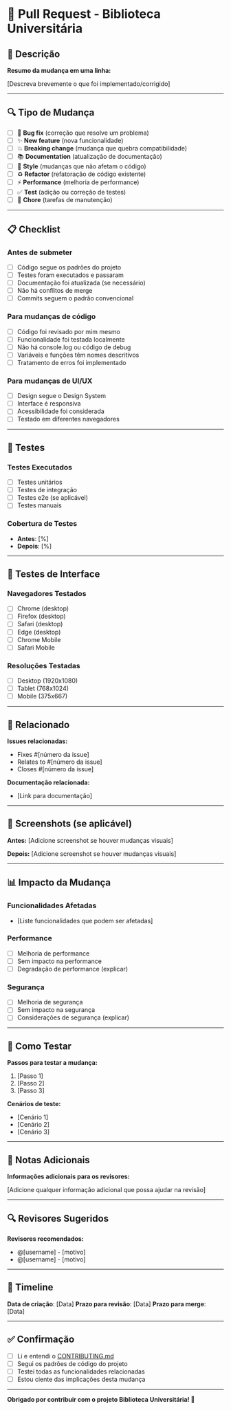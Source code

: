 # 📝 Pull Request - Biblioteca Universitária

## 🎯 Descrição

**Resumo da mudança em uma linha:**

[Descreva brevemente o que foi implementado/corrigido]

---

## 🔍 Tipo de Mudança

- [ ] 🐛 **Bug fix** (correção que resolve um problema)
- [ ] ✨ **New feature** (nova funcionalidade)
- [ ] 💥 **Breaking change** (mudança que quebra compatibilidade)
- [ ] 📚 **Documentation** (atualização de documentação)
- [ ] 🎨 **Style** (mudanças que não afetam o código)
- [ ] ♻️ **Refactor** (refatoração de código existente)
- [ ] ⚡ **Performance** (melhoria de performance)
- [ ] ✅ **Test** (adição ou correção de testes)
- [ ] 🔧 **Chore** (tarefas de manutenção)

---

## 📋 Checklist

### **Antes de submeter**
- [ ] Código segue os padrões do projeto
- [ ] Testes foram executados e passaram
- [ ] Documentação foi atualizada (se necessário)
- [ ] Não há conflitos de merge
- [ ] Commits seguem o padrão convencional

### **Para mudanças de código**
- [ ] Código foi revisado por mim mesmo
- [ ] Funcionalidade foi testada localmente
- [ ] Não há console.log ou código de debug
- [ ] Variáveis e funções têm nomes descritivos
- [ ] Tratamento de erros foi implementado

### **Para mudanças de UI/UX**
- [ ] Design segue o Design System
- [ ] Interface é responsiva
- [ ] Acessibilidade foi considerada
- [ ] Testado em diferentes navegadores

---

## 🧪 Testes

### **Testes Executados**
- [ ] Testes unitários
- [ ] Testes de integração
- [ ] Testes e2e (se aplicável)
- [ ] Testes manuais

### **Cobertura de Testes**
- **Antes**: [%]
- **Depois**: [%]

---

## 📱 Testes de Interface

### **Navegadores Testados**
- [ ] Chrome (desktop)
- [ ] Firefox (desktop)
- [ ] Safari (desktop)
- [ ] Edge (desktop)
- [ ] Chrome Mobile
- [ ] Safari Mobile

### **Resoluções Testadas**
- [ ] Desktop (1920x1080)
- [ ] Tablet (768x1024)
- [ ] Mobile (375x667)

---

## 🔗 Relacionado

**Issues relacionadas:**
- Fixes #[número da issue]
- Relates to #[número da issue]
- Closes #[número da issue]

**Documentação relacionada:**
- [Link para documentação]

---

## 📸 Screenshots (se aplicável)

**Antes:**
[Adicione screenshot se houver mudanças visuais]

**Depois:**
[Adicione screenshot se houver mudanças visuais]

---

## 📊 Impacto da Mudança

### **Funcionalidades Afetadas**
- [Liste funcionalidades que podem ser afetadas]

### **Performance**
- [ ] Melhoria de performance
- [ ] Sem impacto na performance
- [ ] Degradação de performance (explicar)

### **Segurança**
- [ ] Melhoria de segurança
- [ ] Sem impacto na segurança
- [ ] Considerações de segurança (explicar)

---

## 🚀 Como Testar

**Passos para testar a mudança:**

1. [Passo 1]
2. [Passo 2]
3. [Passo 3]

**Cenários de teste:**
- [Cenário 1]
- [Cenário 2]
- [Cenário 3]

---

## 📝 Notas Adicionais

**Informações adicionais para os revisores:**

[Adicione qualquer informação adicional que possa ajudar na revisão]

---

## 🔍 Revisores Sugeridos

**Revisores recomendados:**
- @[username] - [motivo]
- @[username] - [motivo]

---

## 📅 Timeline

**Data de criação**: [Data]
**Prazo para revisão**: [Data]
**Prazo para merge**: [Data]

---

## ✅ Confirmação

- [ ] Li e entendi o [CONTRIBUTING.md](../project-management/CONTRIBUICAO.md)
- [ ] Segui os padrões de código do projeto
- [ ] Testei todas as funcionalidades relacionadas
- [ ] Estou ciente das implicações desta mudança

---

**Obrigado por contribuir com o projeto Biblioteca Universitária! 🎉**
